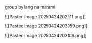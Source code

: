 group  by lang na marami


![[Pasted image 20250424202911.png]]

![[Pasted image 20250424203059.png]]

![[Pasted image 20250424203106.png]]
